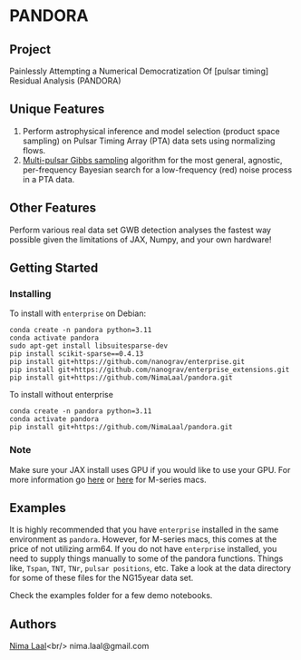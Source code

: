 # PANDORA

## Project

Painlessly Attempting a Numerical Democratization Of [pulsar timing] Residual Analysis (PANDORA)

## Unique Features
1. Perform astrophysical inference and model selection (product space sampling) on Pulsar Timing Array (PTA) data sets using normalizing flows.
2. [Multi-pulsar Gibbs sampling](https://arxiv.org/pdf/2410.11944) algorithm for the most general, agnostic, per-frequency Bayesian search for a low-frequency (red) noise process in a PTA data.

## Other Features
Perform various real data set GWB detection analyses the fastest way possible given the limitations of JAX, Numpy, and your own hardware!  

## Getting Started


### Installing
To install with ```enterprise``` on Debian:
```
conda create -n pandora python=3.11
conda activate pandora
sudo apt-get install libsuitesparse-dev
pip install scikit-sparse==0.4.13
pip install git+https://github.com/nanograv/enterprise.git
pip install git+https://github.com/nanograv/enterprise_extensions.git
pip install git+https://github.com/NimaLaal/pandora.git
```
To install without enterprise
```
conda create -n pandora python=3.11
conda activate pandora
pip install git+https://github.com/NimaLaal/pandora.git
```
### Note
Make sure your JAX install uses GPU if you would like to use your GPU. For more information go [here](https://docs.jax.dev/en/latest/installation.html) or [here](https://developer.apple.com/metal/jax/) for M-series macs.

## Examples
It is highly recommended that you have ```enterprise``` installed in the same environment as ```pandora```. However, for M-series macs, this comes at the price of not utilizing arm64. If you do not have ```enterprise``` installed, you need to supply things manually to some of the pandora functions. Things like, ```Tspan```, ```TNT```, ```TNr```, ```pulsar positions```, etc. Take a look at the data directory for some of these files for the NG15year data set.

Check the examples folder for a few demo notebooks.

## Authors

[Nima Laal](https://ui.adsabs.harvard.edu/search/filter_author_facet_hier_fq_author=AND&filter_author_facet_hier_fq_author=author_facet_hier%3A%221%2FLaal%2C%20N%2FLaal%2C%20Nima%22&fq=%7B!type%3Daqp%20v%3D%24fq_database%7D&fq=%7B!type%3Daqp%20v%3D%24fq_author%7D&fq_author=(author_facet_hier%3A%221%2FLaal%2C%20N%2FLaal%2C%20Nima%22)&fq_database=(database%3Aastronomy%20OR%20database%3Aphysics)&q=%20author%3A%22Nima%20Laal%22&sort=date%20desc%2C%20bibcode%20desc&p_=0)<br/> 
nima.laal@gmail.com
